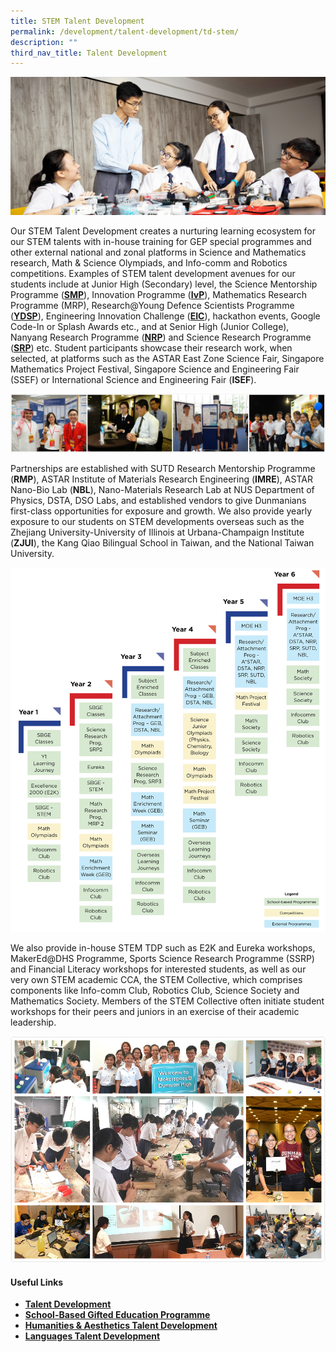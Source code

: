 ```yaml
---
title: STEM Talent Development
permalink: /development/talent-development/td-stem/
description: ""
third_nav_title: Talent Development
---
```

![](/images/Homepage/masthead_talent_development_steam.png)

Our STEM Talent Development creates a nurturing learning ecosystem for our STEM talents with in-house training for GEP special programmes and other external national and zonal platforms in Science and Mathematics research, Math & Science Olympiads, and Info-comm and Robotics competitions. Examples of STEM talent development avenues for our students include at Junior High (Secondary) level, the Science Mentorship Programme (**[SMP](https://www.moe.gov.sg/education/programmes/gifted-education-programme/special-programmes/science-mentorship-programmes)**), Innovation Programme (**[IvP](https://www.moe.gov.sg/education/programmes/gifted-education-programme/special-programmes/innovation-programme)**), Mathematics Research Programme (MRP), Research@Young Defence Scientists Programme (**[YDSP](https://www.dsta.gov.sg/join-us/student/young-defence-scientists-programme/)**), Engineering Innovation Challenge (**[EIC](https://www.science.edu.sg/for-schools/competitions/energy-innovation-challenge)**), hackathon events, Google Code-In or Splash Awards etc., and at Senior High (Junior College), Nanyang Research Programme (**[NRP](http://www.ntu.edu.sg/TalentOutreach/NRP/Pages/index.aspx)**) and Science Research Programme (**[SRP](https://www.moe.gov.sg/education/programmes/gifted-education-programme/special-programmes/science-research-programme)**) etc. Student participants showcase their research work, when selected, at platforms such as the ASTAR East Zone Science Fair, Singapore Mathematics Project Festival, Singapore Science and Engineering Fair (SSEF) or International Science and Engineering Fair (**ISEF**).

![](/images/STEM1.jpg)

Partnerships are established with SUTD Research Mentorship Programme (**RMP**), ASTAR Institute of Materials Research Engineering (**IMRE**), ASTAR Nano-Bio Lab (**NBL**), Nano-Materials Research Lab at NUS Department of Physics, DSTA, DSO Labs, and established vendors to give Dunmanians first-class opportunities for exposure and growth. We also provide yearly exposure to our students on STEM developments overseas such as the Zhejiang University-University of Illinois at Urbana-Champaign Institute (**ZJUI**), the Kang Qiao Bilingual School in Taiwan, and the National Taiwan University.

![](/images/DHSSTEMTalentDevelopmentDiagram.png)

We also provide in-house STEM TDP such as E2K and Eureka workshops, MakerEd@DHS Programme, Sports Science Research Programme (SSRP) and Financial Literacy workshops for interested students, as well as our very own STEM academic CCA, the STEM Collective, which comprises components like Info-comm Club, Robotics Club, Science Society and Mathematics Society. Members of the STEM Collective often initiate student workshops for their peers and juniors in an exercise of their academic leadership.

![](/images/Steam3.jpg)

#### **Useful Links**

*   [**Talent Development**](/development/talent-development/)
*   [**School-Based Gifted Education Programme**](/development/talent-development/td-sbge-programme/)
*   **[Humanities & Aesthetics Talent Development](/development/talent-development/td-humanities-aesthetics-talent-development/)**
*   **[Languages Talent Development](/development/talent-development/td-languages/)**